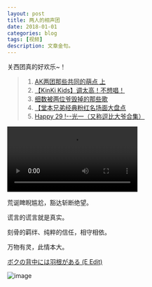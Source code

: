 ```yaml
---
layout: post
title: 两人的相声团 
date: 2018-01-01
categories: blog
tags: [视频]
description: 文章金句。
---
```

关西团真的好欢乐~！
>1. [AK两团那些共同的萌点 上](https://www.bilibili.com/video/av16548844/)
>1. [【KinKi Kids】调太高！不想唱！](https://www.bilibili.com/video/av10686370/)
>1. [细数被两位爷毁掉的那些歌](https://www.bilibili.com/video/av2200434/?t=2129)
>1. [【堂本兄弟经典粉红名场面大盘点](https://www.bilibili.com/video/av2460494/)
>1. [Happy 29 !--光一（又称逗比大爷合集）](https://www.bilibili.com/video/av2084616/)


</center><p><video controls="controls" src="static.hdslb.com/miniloader.swf?aid=2200434&page=1
"></video></p>
</center>


荒诞睥睨尴尬，豁达斩断绝望。

谎言的谎言就是真实。

刻骨的羁绊、纯粹的信任，相守相依。

万物有灵，此情本大。




[ボクの背中には羽根がある (E Edit)](http://www.kugou.com/song/#hash=1EF5EB5B82F6F45C08E1675B42D96ABB&album_id=1594412)


![image](https://github.com/feiyuii/feiyuii.github.io/blob/master/img/crowds/crowds.jpg?raw=true)
